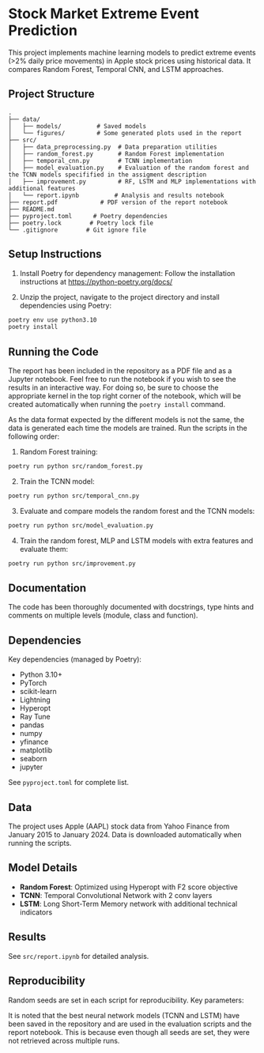 # Stock Market Extreme Event Prediction

This project implements machine learning models to predict extreme events (>2% daily price movements) in Apple stock prices using historical data. It compares Random Forest, Temporal CNN, and LSTM approaches.

## Project Structure

```
.
├── data/
│   ├── models/          # Saved models
│   └── figures/         # Some generated plots used in the report
├── src/
│   ├── data_preprocessing.py  # Data preparation utilities
│   ├── random_forest.py       # Random Forest implementation
│   ├── temporal_cnn.py        # TCNN implementation
│   ├── model_evaluation.py    # Evaluation of the random forest and the TCNN models specifified in the assigment description
│   ├── improvement.py         # RF, LSTM and MLP implementations with additional features
│   └── report.ipynb          # Analysis and results notebook
├── report.pdf            # PDF version of the report notebook
├── README.md
├── pyproject.toml      # Poetry dependencies
├── poetry.lock        # Poetry lock file
└── .gitignore        # Git ignore file
```

## Setup Instructions

1. Install Poetry for dependency management:
   Follow the installation instructions at https://python-poetry.org/docs/

2. Unzip the project, navigate to the project directory and install dependencies using Poetry:
```bash
poetry env use python3.10
poetry install
```

## Running the Code

The report has been included in the repository as a PDF file and as a Jupyter notebook. Feel free to run the notebook if you wish to see the results in an interactive way. For doing so, be sure to choose the appropriate kernel in the top right corner of the notebook, which will be created automatically when running the `poetry install` command.

As the data format expected by the different models is not the same, the data is generated each time the models are trained. Run the scripts in the following order:

1. Random Forest training:
```bash
poetry run python src/random_forest.py
```

2. Train the TCNN model:
```bash
poetry run python src/temporal_cnn.py
```

3. Evaluate and compare models the random forest and the TCNN models:
```bash
poetry run python src/model_evaluation.py
```

4. Train the random forest, MLP and LSTM models with extra features and evaluate them:
```bash
poetry run python src/improvement.py
```


## Documentation

The code has been thoroughly documented with docstrings, type hints and comments on multiple levels (module, class and function).

## Dependencies

Key dependencies (managed by Poetry):
- Python 3.10+
- PyTorch
- scikit-learn
- Lightning
- Hyperopt
- Ray Tune
- pandas
- numpy
- yfinance
- matplotlib
- seaborn
- jupyter

See `pyproject.toml` for complete list.

## Data

The project uses Apple (AAPL) stock data from Yahoo Finance from January 2015 to January 2024. Data is downloaded automatically when running the scripts.

## Model Details

- **Random Forest**: Optimized using Hyperopt with F2 score objective
- **TCNN**: Temporal Convolutional Network with 2 conv layers
- **LSTM**: Long Short-Term Memory network with additional technical indicators

## Results

See `src/report.ipynb` for detailed analysis.

## Reproducibility

Random seeds are set in each script for reproducibility. Key parameters:

It is noted that the best neural network models (TCNN and LSTM) have been saved in the repository and are used in the evaluation scripts and the report notebook. This is because even though all seeds are set, they were not retrieved across multiple runs.